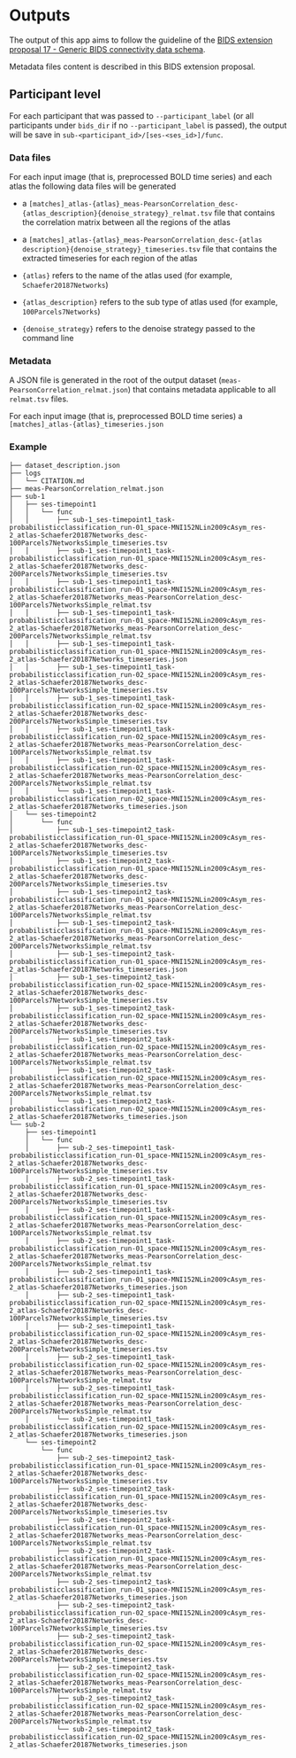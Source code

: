 # Outputs

The output of this app aims to follow the guideline
of the [BIDS extension proposal 17 - Generic BIDS connectivity data schema](https://bids.neuroimaging.io/bep017).

Metadata files content is described in this BIDS extension proposal.

## Participant level

For each participant that was passed to `--participant_label`
(or all participants under `bids_dir` if no `--participant_label` is passed),
the output will be save in `sub-<participant_id>/[ses-<ses_id>]/func`.

### Data files

For each input image (that is, preprocessed BOLD time series)
and each atlas the following data files will be generated

- a `[matches]_atlas-{atlas}_meas-PearsonCorrelation_desc-{atlas_description}{denoise_strategy}_relmat.tsv`
  file that contains the correlation matrix between all the regions of the atlas
- a `[matches]_atlas-{atlas}_meas-PearsonCorrelation_desc-{atlas description}{denoise_strategy}_timeseries.tsv`
  file that contains the extracted timeseries for each region of the atlas

- `{atlas}` refers to the name of the atlas used (for example, `Schaefer20187Networks`)
- `{atlas_description}` refers to the sub type of atlas used (for example, `100Parcels7Networks`)
- `{denoise_strategy}` refers to the denoise strategy passed to the command line

### Metadata

A JSON file is generated in the root of the output dataset (`meas-PearsonCorrelation_relmat.json`)
that contains metadata applicable to all `relmat.tsv` files.

For each input image (that is, preprocessed BOLD time series)
a `[matches]_atlas-{atlas}_timeseries.json`

### Example

```
├── dataset_description.json
├── logs
│   └── CITATION.md
├── meas-PearsonCorrelation_relmat.json
├── sub-1
│   ├── ses-timepoint1
│   │   └── func
│   │       ├── sub-1_ses-timepoint1_task-probabilisticclassification_run-01_space-MNI152NLin2009cAsym_res-2_atlas-Schaefer20187Networks_desc-100Parcels7NetworksSimple_timeseries.tsv
│   │       ├── sub-1_ses-timepoint1_task-probabilisticclassification_run-01_space-MNI152NLin2009cAsym_res-2_atlas-Schaefer20187Networks_desc-200Parcels7NetworksSimple_timeseries.tsv
│   │       ├── sub-1_ses-timepoint1_task-probabilisticclassification_run-01_space-MNI152NLin2009cAsym_res-2_atlas-Schaefer20187Networks_meas-PearsonCorrelation_desc-100Parcels7NetworksSimple_relmat.tsv
│   │       ├── sub-1_ses-timepoint1_task-probabilisticclassification_run-01_space-MNI152NLin2009cAsym_res-2_atlas-Schaefer20187Networks_meas-PearsonCorrelation_desc-200Parcels7NetworksSimple_relmat.tsv
│   │       ├── sub-1_ses-timepoint1_task-probabilisticclassification_run-01_space-MNI152NLin2009cAsym_res-2_atlas-Schaefer20187Networks_timeseries.json
│   │       ├── sub-1_ses-timepoint1_task-probabilisticclassification_run-02_space-MNI152NLin2009cAsym_res-2_atlas-Schaefer20187Networks_desc-100Parcels7NetworksSimple_timeseries.tsv
│   │       ├── sub-1_ses-timepoint1_task-probabilisticclassification_run-02_space-MNI152NLin2009cAsym_res-2_atlas-Schaefer20187Networks_desc-200Parcels7NetworksSimple_timeseries.tsv
│   │       ├── sub-1_ses-timepoint1_task-probabilisticclassification_run-02_space-MNI152NLin2009cAsym_res-2_atlas-Schaefer20187Networks_meas-PearsonCorrelation_desc-100Parcels7NetworksSimple_relmat.tsv
│   │       ├── sub-1_ses-timepoint1_task-probabilisticclassification_run-02_space-MNI152NLin2009cAsym_res-2_atlas-Schaefer20187Networks_meas-PearsonCorrelation_desc-200Parcels7NetworksSimple_relmat.tsv
│   │       └── sub-1_ses-timepoint1_task-probabilisticclassification_run-02_space-MNI152NLin2009cAsym_res-2_atlas-Schaefer20187Networks_timeseries.json
│   └── ses-timepoint2
│       └── func
│           ├── sub-1_ses-timepoint2_task-probabilisticclassification_run-01_space-MNI152NLin2009cAsym_res-2_atlas-Schaefer20187Networks_desc-100Parcels7NetworksSimple_timeseries.tsv
│           ├── sub-1_ses-timepoint2_task-probabilisticclassification_run-01_space-MNI152NLin2009cAsym_res-2_atlas-Schaefer20187Networks_desc-200Parcels7NetworksSimple_timeseries.tsv
│           ├── sub-1_ses-timepoint2_task-probabilisticclassification_run-01_space-MNI152NLin2009cAsym_res-2_atlas-Schaefer20187Networks_meas-PearsonCorrelation_desc-100Parcels7NetworksSimple_relmat.tsv
│           ├── sub-1_ses-timepoint2_task-probabilisticclassification_run-01_space-MNI152NLin2009cAsym_res-2_atlas-Schaefer20187Networks_meas-PearsonCorrelation_desc-200Parcels7NetworksSimple_relmat.tsv
│           ├── sub-1_ses-timepoint2_task-probabilisticclassification_run-01_space-MNI152NLin2009cAsym_res-2_atlas-Schaefer20187Networks_timeseries.json
│           ├── sub-1_ses-timepoint2_task-probabilisticclassification_run-02_space-MNI152NLin2009cAsym_res-2_atlas-Schaefer20187Networks_desc-100Parcels7NetworksSimple_timeseries.tsv
│           ├── sub-1_ses-timepoint2_task-probabilisticclassification_run-02_space-MNI152NLin2009cAsym_res-2_atlas-Schaefer20187Networks_desc-200Parcels7NetworksSimple_timeseries.tsv
│           ├── sub-1_ses-timepoint2_task-probabilisticclassification_run-02_space-MNI152NLin2009cAsym_res-2_atlas-Schaefer20187Networks_meas-PearsonCorrelation_desc-100Parcels7NetworksSimple_relmat.tsv
│           ├── sub-1_ses-timepoint2_task-probabilisticclassification_run-02_space-MNI152NLin2009cAsym_res-2_atlas-Schaefer20187Networks_meas-PearsonCorrelation_desc-200Parcels7NetworksSimple_relmat.tsv
│           └── sub-1_ses-timepoint2_task-probabilisticclassification_run-02_space-MNI152NLin2009cAsym_res-2_atlas-Schaefer20187Networks_timeseries.json
└── sub-2
    ├── ses-timepoint1
    │   └── func
    │       ├── sub-2_ses-timepoint1_task-probabilisticclassification_run-01_space-MNI152NLin2009cAsym_res-2_atlas-Schaefer20187Networks_desc-100Parcels7NetworksSimple_timeseries.tsv
    │       ├── sub-2_ses-timepoint1_task-probabilisticclassification_run-01_space-MNI152NLin2009cAsym_res-2_atlas-Schaefer20187Networks_desc-200Parcels7NetworksSimple_timeseries.tsv
    │       ├── sub-2_ses-timepoint1_task-probabilisticclassification_run-01_space-MNI152NLin2009cAsym_res-2_atlas-Schaefer20187Networks_meas-PearsonCorrelation_desc-100Parcels7NetworksSimple_relmat.tsv
    │       ├── sub-2_ses-timepoint1_task-probabilisticclassification_run-01_space-MNI152NLin2009cAsym_res-2_atlas-Schaefer20187Networks_meas-PearsonCorrelation_desc-200Parcels7NetworksSimple_relmat.tsv
    │       ├── sub-2_ses-timepoint1_task-probabilisticclassification_run-01_space-MNI152NLin2009cAsym_res-2_atlas-Schaefer20187Networks_timeseries.json
    │       ├── sub-2_ses-timepoint1_task-probabilisticclassification_run-02_space-MNI152NLin2009cAsym_res-2_atlas-Schaefer20187Networks_desc-100Parcels7NetworksSimple_timeseries.tsv
    │       ├── sub-2_ses-timepoint1_task-probabilisticclassification_run-02_space-MNI152NLin2009cAsym_res-2_atlas-Schaefer20187Networks_desc-200Parcels7NetworksSimple_timeseries.tsv
    │       ├── sub-2_ses-timepoint1_task-probabilisticclassification_run-02_space-MNI152NLin2009cAsym_res-2_atlas-Schaefer20187Networks_meas-PearsonCorrelation_desc-100Parcels7NetworksSimple_relmat.tsv
    │       ├── sub-2_ses-timepoint1_task-probabilisticclassification_run-02_space-MNI152NLin2009cAsym_res-2_atlas-Schaefer20187Networks_meas-PearsonCorrelation_desc-200Parcels7NetworksSimple_relmat.tsv
    │       └── sub-2_ses-timepoint1_task-probabilisticclassification_run-02_space-MNI152NLin2009cAsym_res-2_atlas-Schaefer20187Networks_timeseries.json
    └── ses-timepoint2
        └── func
            ├── sub-2_ses-timepoint2_task-probabilisticclassification_run-01_space-MNI152NLin2009cAsym_res-2_atlas-Schaefer20187Networks_desc-100Parcels7NetworksSimple_timeseries.tsv
            ├── sub-2_ses-timepoint2_task-probabilisticclassification_run-01_space-MNI152NLin2009cAsym_res-2_atlas-Schaefer20187Networks_desc-200Parcels7NetworksSimple_timeseries.tsv
            ├── sub-2_ses-timepoint2_task-probabilisticclassification_run-01_space-MNI152NLin2009cAsym_res-2_atlas-Schaefer20187Networks_meas-PearsonCorrelation_desc-100Parcels7NetworksSimple_relmat.tsv
            ├── sub-2_ses-timepoint2_task-probabilisticclassification_run-01_space-MNI152NLin2009cAsym_res-2_atlas-Schaefer20187Networks_meas-PearsonCorrelation_desc-200Parcels7NetworksSimple_relmat.tsv
            ├── sub-2_ses-timepoint2_task-probabilisticclassification_run-01_space-MNI152NLin2009cAsym_res-2_atlas-Schaefer20187Networks_timeseries.json
            ├── sub-2_ses-timepoint2_task-probabilisticclassification_run-02_space-MNI152NLin2009cAsym_res-2_atlas-Schaefer20187Networks_desc-100Parcels7NetworksSimple_timeseries.tsv
            ├── sub-2_ses-timepoint2_task-probabilisticclassification_run-02_space-MNI152NLin2009cAsym_res-2_atlas-Schaefer20187Networks_desc-200Parcels7NetworksSimple_timeseries.tsv
            ├── sub-2_ses-timepoint2_task-probabilisticclassification_run-02_space-MNI152NLin2009cAsym_res-2_atlas-Schaefer20187Networks_meas-PearsonCorrelation_desc-100Parcels7NetworksSimple_relmat.tsv
            ├── sub-2_ses-timepoint2_task-probabilisticclassification_run-02_space-MNI152NLin2009cAsym_res-2_atlas-Schaefer20187Networks_meas-PearsonCorrelation_desc-200Parcels7NetworksSimple_relmat.tsv
            └── sub-2_ses-timepoint2_task-probabilisticclassification_run-02_space-MNI152NLin2009cAsym_res-2_atlas-Schaefer20187Networks_timeseries.json
```
